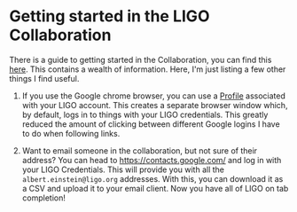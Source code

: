 # Getting started in the LIGO Collaboration

There is a guide to getting started in the Collaboration, you can find this [here](https://dcc.ligo.org/LIGO-P1400033). This contains a wealth of information. Here, I'm just listing a few other things I find useful.

1. If you use the Google chrome browser, you can use a [Profile](https://support.google.com/chrome/answer/2364824?hl=en-GB&co=GENIE.Platform%3DDesktop) associated with your LIGO account. This creates a separate browser window which, by default, logs in to things with your LIGO credentials. This greatly reduced the amount of clicking between different Google logins I have to do when following links.

2. Want to email someone in the collaboration, but not sure of their address? You can head to https://contacts.google.com/ and log in with your LIGO Credentials. This will provide you with all the `albert.einstein@ligo.org` addresses. With this, you can download it as a CSV and upload it to your email client. Now you have all of LIGO on tab completion!


